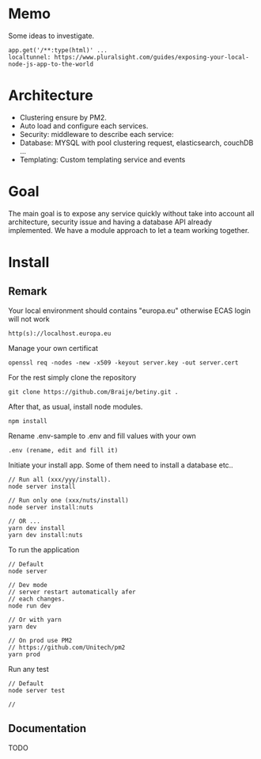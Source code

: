 # Memo
Some ideas to investigate.

    app.get('/**:type(html)' ...
    localtunnel: https://www.pluralsight.com/guides/exposing-your-local-node-js-app-to-the-world

# Architecture

- Clustering ensure by PM2.
- Auto load and configure each services.
- Security: middleware to describe each service:
- Database: MYSQL with pool clustering request, elasticsearch, couchDB ...
- Templating: Custom templating service and events

# Goal

The main goal is to expose any service quickly without
take into account all architecture, security issue
and having a database API already implemented.
We have a module approach to let a team working together.

# Install

## Remark

Your local environment should contains "europa.eu"
otherwise ECAS login will not work

    http(s)://localhost.europa.eu

Manage your own certificat

    openssl req -nodes -new -x509 -keyout server.key -out server.cert

For the rest simply clone the repository

    git clone https://github.com/Braije/betiny.git .

After that, as usual, install node modules.

    npm install

Rename .env-sample to .env and fill values with your own

    .env (rename, edit and fill it)

Initiate your install app. Some of them need
to install a database etc..

    // Run all (xxx/yyy/install).
    node server install

    // Run only one (xxx/nuts/install)
    node server install:nuts

    // OR ...
    yarn dev install
    yarn dev install:nuts

To run the application

    // Default
    node server

    // Dev mode
    // server restart automatically afer
    // each changes.
    node run dev

    // Or with yarn
    yarn dev

    // On prod use PM2
    // https://github.com/Unitech/pm2
    yarn prod

Run any test

    // Default
    node server test

    //


## Documentation
TODO

